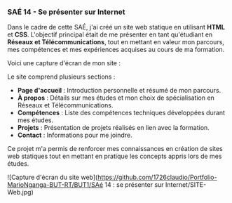 ### **SAÉ 14 - Se présenter sur Internet**

Dans le cadre de cette SAÉ, j'ai créé un site web statique en utilisant **HTML** et **CSS**. L'objectif principal était de me présenter en tant qu'étudiant en **Réseaux et Télécommunications**, tout en mettant en valeur mon parcours, mes compétences et mes expériences acquises au cours de ma formation. 

Voici une capture d'écran de mon site :


Le site comprend plusieurs sections :

- **Page d'accueil** : Introduction personnelle et résumé de mon parcours.
- **À propos** : Détails sur mes études et mon choix de spécialisation en Réseaux et Télécommunications.
- **Compétences** : Liste des compétences techniques développées durant mes études.
- **Projets** : Présentation de projets réalisés en lien avec la formation.
- **Contact** : Informations pour me joindre.

Ce projet m'a permis de renforcer mes connaissances en création de sites web statiques tout en mettant en pratique les concepts appris lors de mes études.

![Capture d'écran du site web](https://github.com/1726claudio/Portfolio-MarioNganga-BUT-RT/BUT1/SAé 14 : se présenter sur Internet/SITE-Web.jpg)

